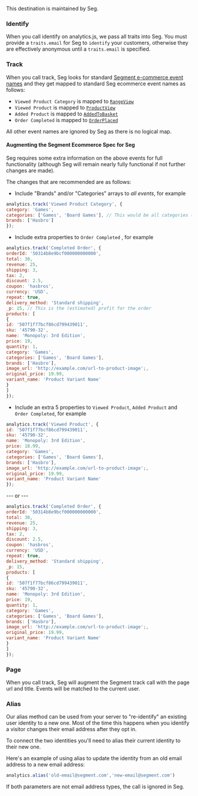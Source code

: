 This destination is maintained by Seg.

### Identify 

When you call identify on analytics.js, we pass all traits into Seg. You must provide a `traits.email` for Seg to `identify` your customers, otherwise they are effectively anonymous until a `traits.email` is specified.

### Track 

When you call track, Seg looks for standard [Segment e-commerce event names](/docs/spec/ecommerce/v2/) and they get mapped to standard Seg ecommerce event names as follows:

- `Viewed Product Category` is mapped to [`RangeView`](http://support.segapp.com/knowledge_base/topics/range-view-event) 
- `Viewed Product` is mapped to [`ProductView`](http://support.segapp.com/knowledge_base/topics/product-view-event) 
- `Added Product` is mapped to [`AddedToBasket`](http://support.segapp.com/knowledge_base/topics/added-to-basket-event) 
- `Order Completed` is mapped to [`OrderPlaced`](http://support.segapp.com/knowledge_base/topics/order-placed-event)

All other event names are ignored by Seg as there is no logical map.

#### Augmenting the Segment Ecommerce Spec for Seg 
Seg requires some extra information on the above events for full functionality (although Seg will remain nearly fully functional if not further changes are made).

The changes that are recommended are as follows:

- Include "Brands" and/or "Categories" arrays to *all events*, for example

```javascript 
analytics.track('Viewed Product Category', { 
category: 'Games', 
categories: ['Games', 'Board Games'], // This would be all categories (and parent categories) that the product exists in 
brands: ['Hasbro'] 
}); 
```

- Include extra properties to `Order Completed` , for example

```javascript 
analytics.track('Completed Order', { 
orderId: '50314b8e9bcf000000000000', 
total: 30, 
revenue: 25, 
shipping: 3, 
tax: 2, 
discount: 2.5, 
coupon: 'hasbros', 
currency: 'USD', 
repeat: true, 
delivery_method: 'Standard shipping', 
_p: 15, // This is the (estimated) profit for the order 
products: [ 
{ 
id: '507f1f77bcf86cd799439011', 
sku: '45790-32', 
name: 'Monopoly: 3rd Edition', 
price: 19, 
quantity: 1, 
category: 'Games', 
categories: ['Games', 'Board Games'], 
brands: ['Hasbro'], 
image_url: 'http://example.com/url-to-product-image';, 
original_price: 19.99, 
variant_name: 'Product Variant Name' 
} 
] 
}); 
```

- Include an extra 5 properties to `Viewed Product`, `Added Product` and `Order Completed`, for example
 
```javascript 
analytics.track('Viewed Product', { 
id: '507f1f77bcf86cd799439011', 
sku: '45790-32', 
name: 'Monopoly: 3rd Edition', 
price: 18.99, 
category: 'Games', 
categories: ['Games', 'Board Games'], 
brands: ['Hasbro'], 
image_url: 'http://example.com/url-to-product-image';, 
original_price: 19.99, 
variant_name: 'Product Variant Name' 
}); 
``` 
--- or --- 
```Javascript 
analytics.track('Completed Order', { 
orderId: '50314b8e9bcf000000000000', 
total: 30, 
revenue: 25, 
shipping: 3, 
tax: 2, 
discount: 2.5, 
coupon: 'hasbros', 
currency: 'USD', 
repeat: true, 
delivery_method: 'Standard shipping', 
_p: 15, 
products: [ 
{ 
id: '507f1f77bcf86cd799439011', 
sku: '45790-32', 
name: 'Monopoly: 3rd Edition', 
price: 19, 
quantity: 1, 
category: 'Games', 
categories: ['Games', 'Board Games'], 
brands: ['Hasbro'], 
image_url: 'http://example.com/url-to-product-image';, 
original_price: 19.99, 
variant_name: 'Product Variant Name' 
} 
] 
}); 
```

### Page 
When you call track, Seg will augment the Segment track call with the page url and title. Events will be matched to the current user.

### Alias 
Our alias method can be used from your server to "re-identify" an existing user identity to a new one. Most of the time this happens when you identify a visitor changes their email address after they opt in.

To connect the two identities you'll need to alias their current identity to their new one.

Here's an example of using alias to update the identity from an old email address to a new email address:

```javascript 
analytics.alias('old-email@segment.com','new-email@segment.com') 
```

If both parameters are not email address types, the call is ignored in Seg.
